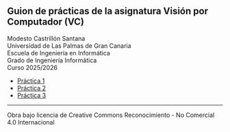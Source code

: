 ## Guion de prácticas de la asignatura Visión por Computador (VC)

Modesto Castrillón Santana  
Universidad de Las Palmas de Gran Canaria  
Escuela de Ingeniería en Informática  
Grado de Ingeniería Informática  
Curso 2025/2026 


- [Práctica 1](P1/README.md)
- [Práctica 2](P2/README.md)
- [Práctica 3](P3/README.md)
<!-- - [Práctica 4](P4/README.md) -->
<!-- - [Práctica 5](P5/README.md) -->
<!-- - [Práctica 6](P6/README.md) -->
<!-- - [Práctica 7](P7/README.md) -->
<!-- - [Trabajo](Trabajo/README.md) -->
<!-- hola -->
***
Obra bajo licencia de Creative Commons Reconocimiento - No Comercial 4.0 Internacional
